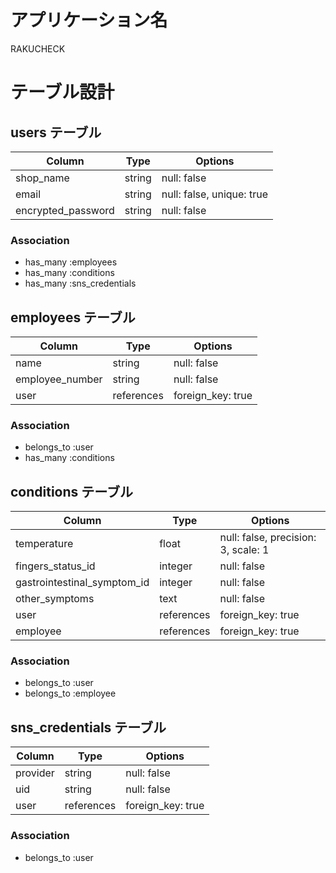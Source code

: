 # アプリケーション名
RAKUCHECK

# テーブル設計

## users テーブル

| Column                | Type   | Options                   |
| --------------------- | ------ | ------------------------- |
| shop_name             | string | null: false               |
| email                 | string | null: false, unique: true |
| encrypted_password    | string | null: false               |

### Association

- has_many :employees
- has_many :conditions
- has_many :sns_credentials

## employees テーブル

| Column                | Type       | Options           |
| --------------------- | ---------- | ------------------|
| name                  | string     | null: false       |
| employee_number       | string     | null: false       |
| user                  | references | foreign_key: true |

### Association

- belongs_to :user
- has_many :conditions

## conditions テーブル

| Column                       | Type       | Options                             |
| ---------------------------- | ---------- | ----------------------------------- |
| temperature                  | float      | null: false, precision: 3, scale: 1 |
| fingers_status_id            | integer    | null: false                         | 
| gastrointestinal_symptom_id  | integer    | null: false                         |
| other_symptoms               | text       | null: false                         |
| user                         | references | foreign_key: true                   |
| employee                     | references | foreign_key: true                   |

### Association

- belongs_to :user
- belongs_to :employee

## sns_credentials テーブル

| Column   | Type       | Options           |
| ---------| ---------- | ------------------|
| provider | string     | null: false       |
| uid      | string     | null: false       |
| user     | references | foreign_key: true |

### Association

- belongs_to :user